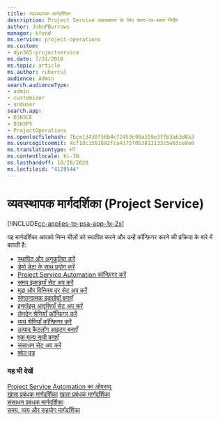 ```yaml
---
title: व्यवस्थापक मार्गदर्शिका
description: Project Service व्यवस्थापन के लिए चरण-दर-चरण निर्देश
author: JohnPBurrows
manager: kfend
ms.service: project-operations
ms.custom:
- dyn365-projectservice
ms.date: 7/31/2018
ms.topic: article
ms.author: ruhercul
audience: Admin
search.audienceType:
- admin
- customizer
- enduser
search.app:
- D365CE
- D365PS
- ProjectOperations
ms.openlocfilehash: 7bce13430f56b4c72453c90a259e3ffb3a63d8a3
ms.sourcegitcommit: 4cf1dc1561b92fca4175f0b3813133c5e63ce8e6
ms.translationtype: HT
ms.contentlocale: hi-IN
ms.lasthandoff: 10/28/2020
ms.locfileid: "4129544"
---
```

# <a name="administrator-guide-project-service"></a>व्यवस्थापक मार्गदर्शिका (Project Service)

[!INCLUDE[cc-applies-to-psa-app-1x-2x](../includes/cc-applies-to-psa-app-1x-2x.md)]

यह मार्गदर्शिका आपको निम्न चीज़ों को स्थापित करने और उन्हें कॉन्फ़िगर करने की प्रक्रिया के बारे में बताती है:  
  
- [स्थापित और अनुकूलित करें](install-customize.md)
- [डेमो डेटा के साथ प्रयोग करें](use-demo-data.md)
- [Project Service Automation कॉन्फ़िगर करें](configure.md)
- [समय इकाइयाँ सेट अप करें](set-up-time-units.md)
- [मुद्रा और विनिमय दर सेट अप करें](set-up-currencies-exchange-rates.md)
- [संगठनात्मक इकाईयाँ बनाएँ](create-organizational-units.md)
- [इनवॉइस आवृत्तियाँ सेट अप करें](set-up-invoice-frequencies.md)
- [लेनदेन श्रेणियाँ कॉन्फ़िगर करें](configure-transaction-categories.md)
- [व्यय श्रेणियाँ कॉन्फ़िगर करें](configure-expense-categories.md)
- [उत्पाद कैटलॉग आइटम बनाएँ](create-product-catalog-items.md)
- [एक मूल्य सूची बनाएँ](create-price-list.md)
- [संसाधन सेट अप करें](set-up-resources.md)
- [श्वेत पत्र](white-papers.md)
  
### <a name="see-also"></a>यह भी देखें  
 [Project Service Automation का ओवरव्यू](../psa/overview.md)    
 [खाता प्रबंधक मार्गदर्शिका](../psa/account-manager-guide.md) [खाता प्रबंधक मार्गदर्शिका](../psa/project-manager-guide.md)   
 [संसाधन प्रबंधक मार्गदर्शिका](../psa/resource-manager-guide.md)   
 [समय, व्यय और सहयोग मार्गदर्शिका](../psa/time-expense-collaboration-guide.md)
